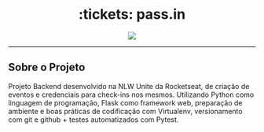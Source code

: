 <h1 align="center"> :tickets: pass.in </h1>

<p align="center">
  <a href="https://www.linkedin.com/in/aman-modesto-196a161b7/">
    <img src = "https://img.shields.io/badge/made_by-aman_mdest-orange">
  </a>
</p>

---

<h2> Sobre o Projeto </h2>
Projeto Backend desenvolvido na NLW Unite da Rocketseat, de criação de eventos e credenciais para check-ins nos mesmos. Utilizando Python como linguagem de programação, Flask como framework web, preparação de ambiente e boas práticas de codificação com Virtualenv, versionamento com git e github + testes automatizados com Pytest.

